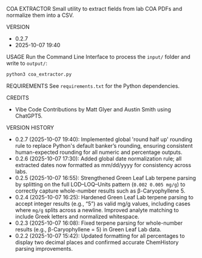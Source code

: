 COA EXTRACTOR
Small utility to extract fields from lab COA PDFs and normalize them into a CSV.


VERSION
- 0.2.7
- 2025-10-07 19:40


USAGE
Run the Command Line Interface to process the `input/` folder and write to `output/`:
```bash
python3 coa_extractor.py
```


REQUIREMENTS
See `requirements.txt` for the Python dependencies.


CREDITS
- Vibe Code Contributions by Matt Glyer and Austin Smith using ChatGPT5.


VERSION HISTORY
- 0.2.7 (2025-10-07 19:40): Implemented global 'round half up' rounding rule to replace Python's default banker’s rounding, ensuring consistent human-expected rounding for all numeric and percentage outputs.
- 0.2.6 (2025-10-07 17:30): Added global date normalization rule; all extracted dates now formatted as mm/dd/yyyy for consistency across labs.
- 0.2.5 (2025-10-07 16:55): Strengthened Green Leaf Lab terpene parsing by splitting on the full LOD–LOQ–Units pattern (`0.002 0.005 mg/g`) to correctly capture whole-number results such as β-Caryophyllene 5.
- 0.2.4 (2025-10-07 16:25): Hardened Green Leaf Lab terpene parsing to accept integer results (e.g., “5”) as valid mg/g values, including cases where `mg/g` splits across a newline. Improved analyte matching to include Greek letters and normalized whitespace.
- 0.2.3 (2025-10-07 16:08): Fixed terpene parsing for whole-number results (e.g., β-Caryophyllene = 5) in Green Leaf Lab data.
- 0.2.2 (2025-10-07 15:42): Updated formatting for all percentages to display two decimal places and confirmed accurate ChemHistory parsing improvements.